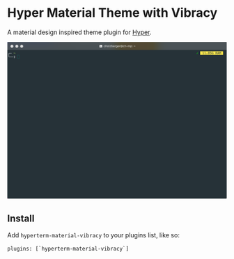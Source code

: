 # Hyper Material Theme with Vibracy
 
A material design inspired theme plugin for [Hyper](https://hyper.is/).

![Screenshot](/images/hyperterm-material.png)

## Install
Add `hyperterm-material-vibracy` to your plugins list, like so:
```
plugins: [`hyperterm-material-vibracy`]
```
